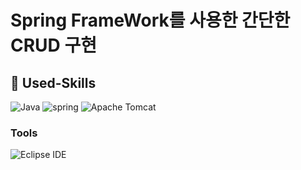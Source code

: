 # Spring FrameWork를 사용한 간단한 CRUD 구현

##  💪 Used-Skills
![Java](https://img.shields.io/badge/Java-007396.svg?&style=for-the-badge&logo=Java&logoColor=white)
![spring](https://img.shields.io/badge/spring-6DB33F.svg?&style=for-the-badge&logo=spring&logoColor=white)
![Apache Tomcat](https://img.shields.io/badge/apachetomcat-F8DC75.svg?&style=for-the-badge&logo=spring&logoColor=white)

### Tools
![Eclipse IDE](https://img.shields.io/badge/Eclipse%20IDE-2C2255.svg?&style=for-the-badge&logo=Eclipse%20IDE&logoColor=white)
